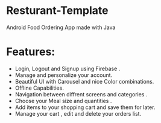 # Resturant-Template

Android Food Ordering App made with Java 

# Features:
- Login, Logout and Signup using Firebase .
- Manage and personalize your account.
- Beautiful UI with Carousel and nice Color combinations.
- Offline Capabilities.
- Navigation between diffrent screens and categories .
- Choose your Meal size and quantities .
- Add items to your shopping cart and save them for later.
- Manage your cart , edit and delete your orders list.
